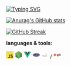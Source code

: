 [![Typing SVG](https://readme-typing-svg.demolab.com/?lines=Bienvenue+sur+mon+profil;Developpeur+WEB&color=009B77)](https://git.io/typing-svg)

[![Anurag's GitHub stats](https://github-readme-stats.vercel.app/api?username=MartinDamien&theme=vue-dark&show_icons=true&border_radius=45&card_width=375px&hide_border=true&text_color=009B77)](https://github.com/anuraghazra/github-readme-stats)

[![GitHub Streak](https://streak-stats.demolab.com?user=MartinDamien&theme=vue-dark&hide_border=true&border_radius=45&locale=fr&fire=202020&currStreakNum=009B77&sideNums=009B77&currStreakLabel=009B77&sideLabels=009B77)](https://git.io/streak-stats)

**languages & tools:**  

<code><img height="20" src="https://raw.githubusercontent.com/github/explore/80688e429a7d4ef2fca1e82350fe8e3517d3494d/topics/javascript/javascript.png"></code>
<code><img height="20" src="https://raw.githubusercontent.com/github/explore/80688e429a7d4ef2fca1e82350fe8e3517d3494d/topics/nodejs/nodejs.png"></code>
<code><img height="20" src="https://raw.githubusercontent.com/github/explore/80688e429a7d4ef2fca1e82350fe8e3517d3494d/topics/vue/vue.png"></code>
<code><img height="20" src="https://raw.githubusercontent.com/github/explore/80688e429a7d4ef2fca1e82350fe8e3517d3494d/topics/php/php.png"></code>
<code><img height="20" src="https://raw.githubusercontent.com/github/explore/80688e429a7d4ef2fca1e82350fe8e3517d3494d/topics/mysql/mysql.png"></code>
/
<code><img height="20" src="https://raw.githubusercontent.com/github/explore/80688e429a7d4ef2fca1e82350fe8e3517d3494d/topics/git/git.png"></code>


